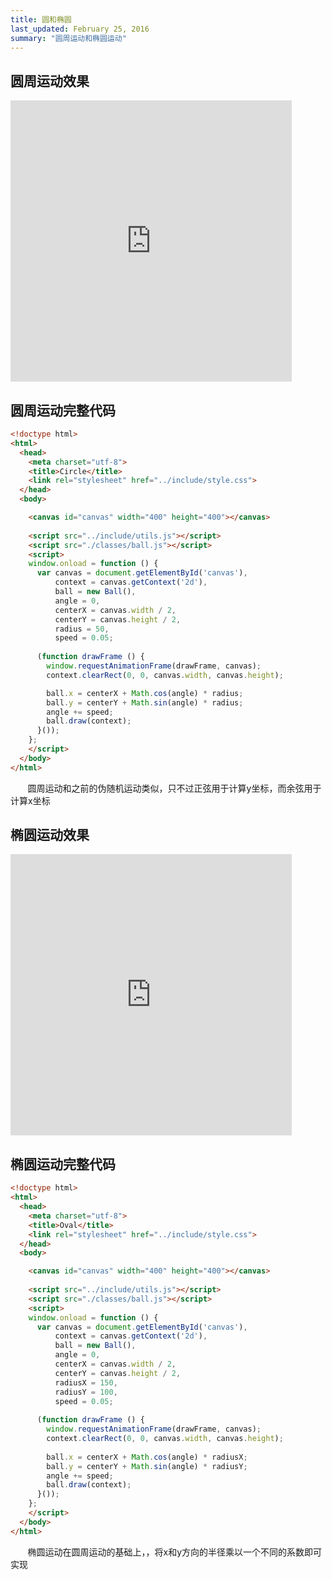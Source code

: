 ```yaml
---
title: 圆和椭圆
last_updated: February 25, 2016
summary: "圆周运动和椭圆运动"
---
```


## 圆周运动效果

<iframe height="450px" width="450px" src="http://aicdg.com/html5-animation/html5-animation/examples/ch03/08-circle.html" frameborder="0"></iframe>

## 圆周运动完整代码

```html
<!doctype html>
<html>
  <head>
    <meta charset="utf-8">
    <title>Circle</title>
    <link rel="stylesheet" href="../include/style.css">
  </head>
  <body>

    <canvas id="canvas" width="400" height="400"></canvas>
    
    <script src="../include/utils.js"></script>
    <script src="./classes/ball.js"></script>
    <script>
    window.onload = function () {
      var canvas = document.getElementById('canvas'),
          context = canvas.getContext('2d'),
          ball = new Ball(),
          angle = 0,
          centerX = canvas.width / 2,
          centerY = canvas.height / 2,
          radius = 50,
          speed = 0.05;
      
      (function drawFrame () {
        window.requestAnimationFrame(drawFrame, canvas);
        context.clearRect(0, 0, canvas.width, canvas.height);

        ball.x = centerX + Math.cos(angle) * radius;
        ball.y = centerY + Math.sin(angle) * radius;
        angle += speed;
        ball.draw(context);
      }());
    };
    </script>
  </body>
</html>

```

&#160; &#160; &#160; &#160;圆周运动和之前的伪随机运动类似，只不过正弦用于计算y坐标，而余弦用于计算x坐标

## 椭圆运动效果

<iframe height="450px" width="450px" src="http://aicdg.com/html5-animation/html5-animation/examples/ch03/09-oval.html" frameborder="0"></iframe>

## 椭圆运动完整代码

```html
<!doctype html>
<html>
  <head>
    <meta charset="utf-8">
    <title>Oval</title>
    <link rel="stylesheet" href="../include/style.css">
  </head>
  <body>

    <canvas id="canvas" width="400" height="400"></canvas>
    
    <script src="../include/utils.js"></script>
    <script src="./classes/ball.js"></script>
    <script>
    window.onload = function () {
      var canvas = document.getElementById('canvas'),
          context = canvas.getContext('2d'),
          ball = new Ball(),
          angle = 0,
          centerX = canvas.width / 2,
          centerY = canvas.height / 2,
          radiusX = 150,
          radiusY = 100,
          speed = 0.05;
        
      (function drawFrame () {
        window.requestAnimationFrame(drawFrame, canvas);
        context.clearRect(0, 0, canvas.width, canvas.height);
        
        ball.x = centerX + Math.cos(angle) * radiusX;
        ball.y = centerY + Math.sin(angle) * radiusY;
        angle += speed;
        ball.draw(context);
      }());
    };
    </script>
  </body>
</html>

```

&#160; &#160; &#160; &#160;椭圆运动在圆周运动的基础上，，将x和y方向的半径乘以一个不同的系数即可实现